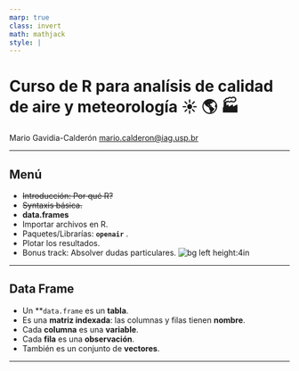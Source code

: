 ```yaml
---
marp: true
class: invert
math: mathjack
style: |
---
```


# Curso de R para analísis de calidad de aire y meteorología :sunny: :earth_americas: :factory: 

Mario Gavidia-Calderón
mario.calderon@iag.usp.br

---

## Menú

* ~~Introducción: Por qué R?~~
* ~~Syntaxis básica.~~
* **data.frames**
* Importar archivos en R.
* Paquetes/Librarías: **`openair`** .
* Plotar los resultados.
* Bonus track: Absolver dudas particulares.
![bg left height:4in](https://scontent.fcgh22-1.fna.fbcdn.net/v/t1.6435-9/138517430_720584161924830_2292600382378387368_n.jpg?stp=cp0_dst-jpg_e15_p320x320_q65&_nc_cat=111&ccb=1-7&_nc_sid=3c63d6&_nc_ohc=O5UnrkYpuuIAX9BtCLF&_nc_ht=scontent.fcgh22-1.fna&oh=00_AfD7obht1ijFnPAGL3VtHLYzBZdt-LNhPfj-STKYXQ5ydA&oe=658309BA)
---

## Data Frame

* Un **`data.frame` es un **tabla**.
* Es una **matriz indexada**: las columnas y filas tienen **nombre**.
* Cada **columna** es una **variable**.
* Cada **fila** es una **observación**.
* También es un conjunto de **vectores**.
---
